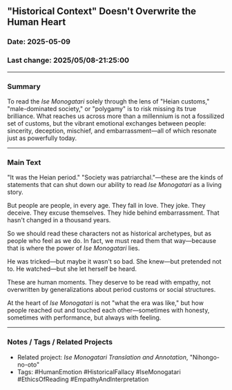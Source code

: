 ## "Historical Context" Doesn't Overwrite the Human Heart

### Date: 2025-05-09

### Last change: 2025/05/08-21:25:00

---

### Summary

To read the _Ise Monogatari_ solely through the lens of "Heian customs," "male-dominated society," or "polygamy" is to risk missing its true brilliance. What reaches us across more than a millennium is not a fossilized set of customs, but the vibrant emotional exchanges between people: sincerity, deception, mischief, and embarrassment—all of which resonate just as powerfully today.

---

### Main Text

"It was the Heian period." "Society was patriarchal."—these are the kinds of statements that can shut down our ability to read _Ise Monogatari_ as a living story.

But people are people, in every age. They fall in love. They joke. They deceive. They excuse themselves. They hide behind embarrassment. That hasn't changed in a thousand years.

So we should read these characters not as historical archetypes, but as people who feel as we do. In fact, we must read them that way—because that is where the power of _Ise Monogatari_ lies.

He was tricked—but maybe it wasn't so bad.
She knew—but pretended not to.
He watched—but she let herself be heard.

These are human moments. They deserve to be read with empathy, not overwritten by generalizations about period customs or social structures.

At the heart of _Ise Monogatari_ is not "what the era was like," but how people reached out and touched each other—sometimes with honesty, sometimes with performance, but always with feeling.

---

### Notes / Tags / Related Projects

- Related project: _Ise Monogatari Translation and Annotation_, "Nihongo-no-oto"
- Tags: #HumanEmotion #HistoricalFallacy #IseMonogatari #EthicsOfReading #EmpathyAndInterpretation
